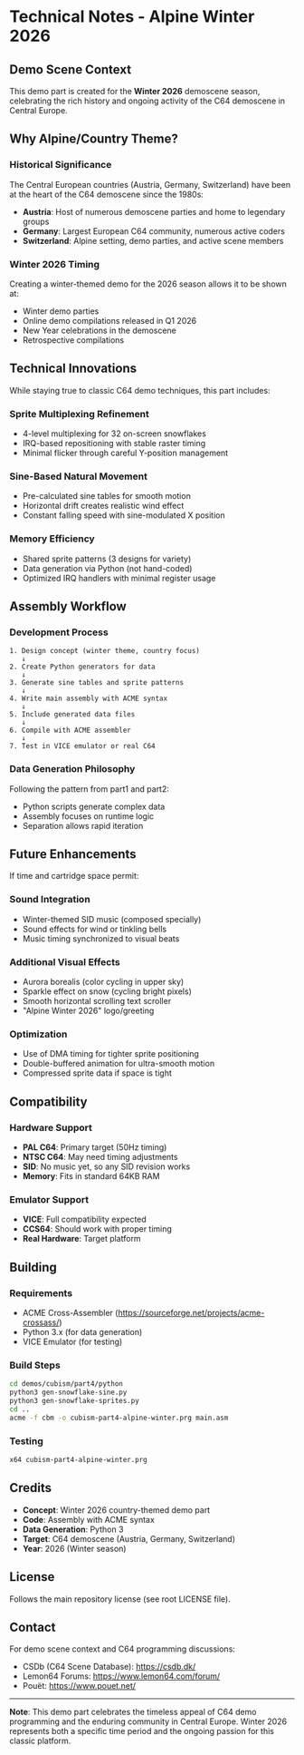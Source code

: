 # Technical Notes - Alpine Winter 2026

## Demo Scene Context

This demo part is created for the **Winter 2026** demoscene season, celebrating the rich history and ongoing activity of the C64 demoscene in Central Europe.

## Why Alpine/Country Theme?

### Historical Significance
The Central European countries (Austria, Germany, Switzerland) have been at the heart of the C64 demoscene since the 1980s:

- **Austria**: Host of numerous demoscene parties and home to legendary groups
- **Germany**: Largest European C64 community, numerous active coders
- **Switzerland**: Alpine setting, demo parties, and active scene members

### Winter 2026 Timing
Creating a winter-themed demo for the 2026 season allows it to be shown at:
- Winter demo parties
- Online demo compilations released in Q1 2026
- New Year celebrations in the demoscene
- Retrospective compilations

## Technical Innovations

While staying true to classic C64 demo techniques, this part includes:

### Sprite Multiplexing Refinement
- 4-level multiplexing for 32 on-screen snowflakes
- IRQ-based repositioning with stable raster timing
- Minimal flicker through careful Y-position management

### Sine-Based Natural Movement
- Pre-calculated sine tables for smooth motion
- Horizontal drift creates realistic wind effect
- Constant falling speed with sine-modulated X position

### Memory Efficiency
- Shared sprite patterns (3 designs for variety)
- Data generation via Python (not hand-coded)
- Optimized IRQ handlers with minimal register usage

## Assembly Workflow

### Development Process
```
1. Design concept (winter theme, country focus)
   ↓
2. Create Python generators for data
   ↓
3. Generate sine tables and sprite patterns
   ↓
4. Write main assembly with ACME syntax
   ↓
5. Include generated data files
   ↓
6. Compile with ACME assembler
   ↓
7. Test in VICE emulator or real C64
```

### Data Generation Philosophy
Following the pattern from part1 and part2:
- Python scripts generate complex data
- Assembly focuses on runtime logic
- Separation allows rapid iteration

## Future Enhancements

If time and cartridge space permit:

### Sound Integration
- Winter-themed SID music (composed specially)
- Sound effects for wind or tinkling bells
- Music timing synchronized to visual beats

### Additional Visual Effects
- Aurora borealis (color cycling in upper sky)
- Sparkle effect on snow (cycling bright pixels)
- Smooth horizontal scrolling text scroller
- "Alpine Winter 2026" logo/greeting

### Optimization
- Use of DMA timing for tighter sprite positioning
- Double-buffered animation for ultra-smooth motion
- Compressed sprite data if space is tight

## Compatibility

### Hardware Support
- **PAL C64**: Primary target (50Hz timing)
- **NTSC C64**: May need timing adjustments
- **SID**: No music yet, so any SID revision works
- **Memory**: Fits in standard 64KB RAM

### Emulator Support
- **VICE**: Full compatibility expected
- **CCS64**: Should work with proper timing
- **Real Hardware**: Target platform

## Building

### Requirements
- ACME Cross-Assembler (https://sourceforge.net/projects/acme-crossass/)
- Python 3.x (for data generation)
- VICE Emulator (for testing)

### Build Steps
```bash
cd demos/cubism/part4/python
python3 gen-snowflake-sine.py
python3 gen-snowflake-sprites.py
cd ..
acme -f cbm -o cubism-part4-alpine-winter.prg main.asm
```

### Testing
```bash
x64 cubism-part4-alpine-winter.prg
```

## Credits

- **Concept**: Winter 2026 country-themed demo part
- **Code**: Assembly with ACME syntax
- **Data Generation**: Python 3
- **Target**: C64 demoscene (Austria, Germany, Switzerland)
- **Year**: 2026 (Winter season)

## License

Follows the main repository license (see root LICENSE file).

## Contact

For demo scene context and C64 programming discussions:
- CSDb (C64 Scene Database): https://csdb.dk/
- Lemon64 Forums: https://www.lemon64.com/forum/
- Pouët: https://www.pouet.net/

---

**Note**: This demo part celebrates the timeless appeal of C64 demo programming and the enduring community in Central Europe. Winter 2026 represents both a specific time period and the ongoing passion for this classic platform.
